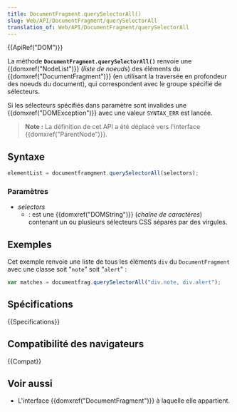```yaml
---
title: DocumentFragment.querySelectorAll()
slug: Web/API/DocumentFragment/querySelectorAll
translation_of: Web/API/DocumentFragment/querySelectorAll
---
```


{{ApiRef("DOM")}}

La méthode **`DocumentFragment.querySelectorAll()`** renvoie une {{domxref("NodeList")}} (_liste de noeuds_) des éléments du {{domxref("DocumentFragment")}} (en utilisant la traversée en profondeur des noeuds du document), qui correspondent avec le groupe spécifié de sélecteurs.

Si les sélecteurs spécifiés dans paramètre sont invalides une {{domxref("DOMException")}} avec une valeur `SYNTAX_ERR` est lancée.

> **Note :** La définition de cet API a été déplacé vers l'interface {{domxref("ParentNode")}}.

## Syntaxe

```js
elementList = documentframgment.querySelectorAll(selectors);
```

### Paramètres

- _selectors_
  - : est une {{domxref("DOMString")}} (_chaîne de caractères_) contenant un ou plusieurs sélecteurs CSS séparés par des virgules.

## Exemples

Cet exemple renvoie une liste de tous les éléments `div` du `DocumentFragment` avec une classe soit "`note`" soit "`alert`" :

```js
var matches = documentfrag.querySelectorAll("div.note, div.alert");
```

## Spécifications

{{Specifications}}

## Compatibilité des navigateurs

{{Compat}}

## Voir aussi

- L'interface {{domxref("DocumentFragment")}} à laquelle elle appartient.
